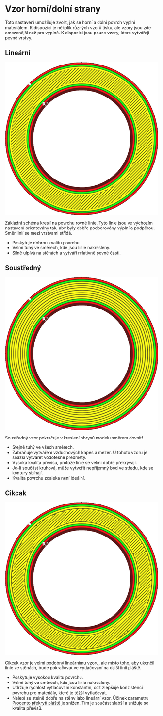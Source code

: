 Vzor horní/dolní strany
====
Toto nastavení umožňuje zvolit, jak se horní a dolní povrch vyplní materiálem. K dispozici je několik různých vzorů tisku, ale vzory jsou zde omezenější než pro výplně. K dispozici jsou pouze vzory, které vytvářejí pevné vrstvy.

Lineární
---
![Lineární](../../../articles/images/top_bottom_pattern_lines.png)

Základní schéma kreslí na povrchu rovné linie. Tyto linie jsou ve výchozím nastavení orientovány tak, aby byly dobře podporovány výplní a podpěrou. Směr linií se mezi vrstvami střídá.
* Poskytuje dobrou kvalitu povrchu.
* Velmi tuhý ve směrech, kde jsou linie nakresleny.
* Silně ulpívá na stěnách a vytváří relativně pevné části.

Soustředný
----
![Soustředný](../../../articles/images/top_bottom_pattern_concentric.png)

Soustředný vzor pokračuje v kreslení obrysů modelu směrem dovnitř.
* Stejně tuhý ve všech směrech.
* Zabraňuje vytváření vzduchových kapes a mezer. U tohoto vzoru je snazší vytvářet vodotěsné předměty.
* Vysoká kvalita převisu, protože linie se velmi dobře překrývají.
* Je-li součást kruhová, může vytvořit nepříjemný bod ve středu, kde se kontury sbíhají.
* Kvalita povrchu zdaleka není ideální.

Cikcak
---
![Cikcak](../../../articles/images/top_bottom_pattern_zigzag.png)

Cikcak vzor je velmi podobný lineárnímu vzoru, ale místo toho, aby ukončil linie ve stěnách, bude pokračovat ve vytlačování na další linii pláště.
* Poskytuje vysokou kvalitu povrchu.
* Velmi tuhý ve směrech, kde jsou linie nakresleny.
* Udržuje rychlost vytlačování konstantní, což zlepšuje konzistenci povrchu pro materiály, které je těžší vytlačovat.
* Nelepí se stejně dobře na stěny jako lineární vzor. Účinek parametru [Procento překrytí pláště](skin_overlap.md) je snížen. Tím je součást slabší a snižuje se kvalita převisů.


